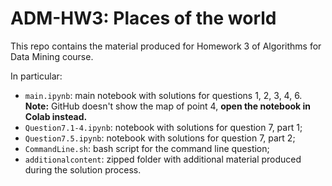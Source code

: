 # ADM-HW3: Places of the world

This repo contains the material produced for Homework 3 of Algorithms for Data Mining course. 

In particular:
- `main.ipynb`: main notebook with solutions for questions 1, 2, 3, 4, 6. <br> **Note:** GitHub doesn't show the map of point 4, **open the notebook in Colab instead.**
- `Question7.1-4.ipynb`: notebook with solutions for question 7, part 1;
- `Question7.5.ipynb`: notebook with solutions for question 7, part 2;
- `CommandLine.sh`: bash script for the command line question;
- `additionalcontent`: zipped folder with additional material produced during the solution process. 
